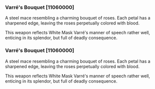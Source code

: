 ### Varré's Bouquet [11060000]

A steel mace resembling a charming bouquet of roses. Each petal has a sharpened edge, leaving the roses perpetually colored with blood.

This weapon reflects White Mask Varré's manner of speech rather well, enticing in its splendor, but full of deadly consequence.### Varré's Bouquet [11060000]

A steel mace resembling a charming bouquet of roses. Each petal has a sharpened edge, leaving the roses perpetually colored with blood.

This weapon reflects White Mask Varré's manner of speech rather well, enticing in its splendor, but full of deadly consequence.